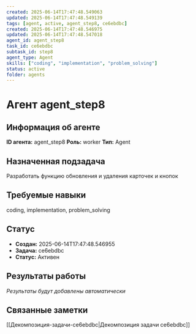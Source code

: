 ```yaml
---
created: 2025-06-14T17:47:48.549063
updated: 2025-06-14T17:47:48.549139
tags: [agent, active, agent_step8, ce6ebdbc]
created: 2025-06-14T17:47:48.546975
updated: 2025-06-14T17:47:48.547018
agent_id: agent_step8
task_id: ce6ebdbc
subtask_id: step8
agent_type: Agent
skills: ["coding", "implementation", "problem_solving"]
status: active
folder: agents
---
```


# Агент agent_step8

## Информация об агенте

**ID агента:** agent_step8
**Роль:** worker
**Тип:** Agent

## Назначенная подзадача
Разработать функцию обновления и удаления карточек и кнопок

## Требуемые навыки
coding, implementation, problem_solving

## Статус
- **Создан:** 2025-06-14T17:47:48.546955
- **Задача:** ce6ebdbc
- **Статус:** Активен

## Результаты работы
*Результаты будут добавлены автоматически*

## Связанные заметки

[[Декомпозиция-задачи-ce6ebdbc|Декомпозиция задачи ce6ebdbc]]